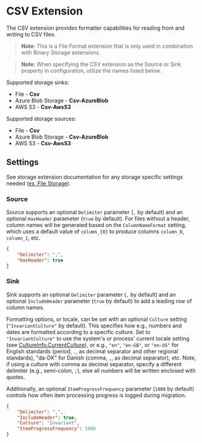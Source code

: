 # CSV Extension

The CSV extension provides formatter capabilities for reading from and writing to CSV files.

> **Note**: This is a File Format extension that is only used in combination with Binary Storage extensions. 

> **Note**: When specifying the CSV extension as the Source or Sink property in configuration, utilize the names listed below.

Supported storage sinks:
- File - **Csv**
- Azure Blob Storage - **Csv-AzureBlob**
- AWS S3 - **Csv-AwsS3**
 
Supported storage sources:
- File - **Csv**
- Azure Blob Storage - **Csv-AzureBlob**
- AWS S3 - **Csv-AwsS3**

## Settings

See storage extension documentation for any storage specific settings needed ([ex. File Storage](../../Interfaces/Cosmos.DataTransfer.Common/README.md)).

### Source

Source supports an optional `Delimiter` parameter (`,` by default) and an optional `HasHeader` parameter (`true` by default). For files without a header, column names will be generated based on the `ColumnNameFormat` setting, which uses a default value of `column_{0}` to produce columns `column_0`, `column_1`, etc.


```json
{
    "Delimiter": ",",
    "HasHeader": true
}
```

### Sink

Sink supports an optional `Delimiter` parameter (`,` by default) and an optional `IncludeHeader` parameter (`true` by default) to add a leading row of column names.

Formatting options, or locale, can be set with an optional `Culture` setting (`"InvariantCulture"` by default). 
This specifies how e.g., numbers and dates are formatted according to a specific culture. 
Set to `"InvariantCulture"` to use the system's or process' current locale setting 
(see [CultureInfo.CurrentCulture](https://learn.microsoft.com/en-us/dotnet/api/system.globalization.cultureinfo.currentculture)),
or e.g., `"en"`, `"en-GB"`, or `"en-US"` for English standards (period, `.`, as decimal separator and other regional standards), 
"da-DK" for Danish (comma, `,`, as decimal separator), etc.
Note, if using a culture with comma as decimal separator, specify a different delimiter (e.g., semi-colon, `;`), else all numbers
will be written enclosed with quotes.

Additionally, an optional `ItemProgressFrequency` parameter (`1000` by default) controls how often item processing progress is logged during migration.

```json
{
    "Delimiter": ",",
    "IncludeHeader": true,
    "Culture": "Invariant",
    "ItemProgressFrequency": 1000
}
```
